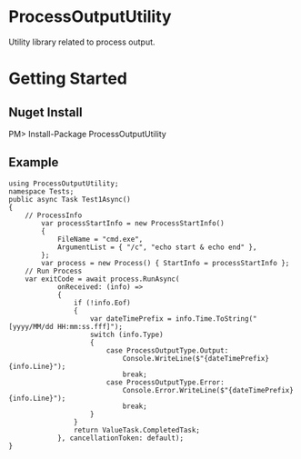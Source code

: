 # ProcessOutputUtility
Utility library related to process output.

# Getting Started
## Nuget Install
PM> Install-Package ProcessOutputUtility

## Example
```
using ProcessOutputUtility;
namespace Tests;
public async Task Test1Async()
{
    // ProcessInfo
		var processStartInfo = new ProcessStartInfo()
		{
			FileName = "cmd.exe",
			ArgumentList = { "/c", "echo start & echo end" },
		};
		var process = new Process() { StartInfo = processStartInfo };
    // Run Process
    var exitCode = await process.RunAsync(
			onReceived: (info) =>
			{
				if (!info.Eof)
				{
					var dateTimePrefix = info.Time.ToString("[yyyy/MM/dd HH:mm:ss.fff]");
					switch (info.Type)
					{
						case ProcessOutputType.Output:
							Console.WriteLine($"{dateTimePrefix}{info.Line}");
							break;
						case ProcessOutputType.Error:
							Console.Error.WriteLine($"{dateTimePrefix}{info.Line}");
							break;
					}
				}
				return ValueTask.CompletedTask;
			}, cancellationToken: default);
}
```
